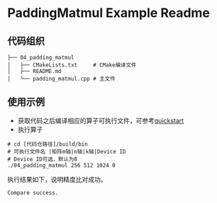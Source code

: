 # PaddingMatmul Example Readme
## 代码组织
```
├── 04_padding_matmul
│   ├── CMakeLists.txt     # CMake编译文件
│   ├── README.md
│   └── padding_matmul.cpp # 主文件
```
## 使用示例
- 获取代码之后编译相应的算子可执行文件，可参考[quickstart](../../docs/quickstart.md#算子编译)
- 执行算子
```
# cd [代码仓路径]/build/bin
# 可执行文件名 |矩阵m轴|n轴|k轴|Device ID
# Device ID可选，默认为0
./04_padding_matmul 256 512 1024 0
```
执行结果如下，说明精度比对成功。
```
Compare success.
```